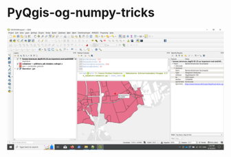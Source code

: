 # PyQgis-og-numpy-tricks

![alt text](https://github.com/torb434h/PyQgis-og-numpy-tricks/blob/main/eks%20temakort.png)
